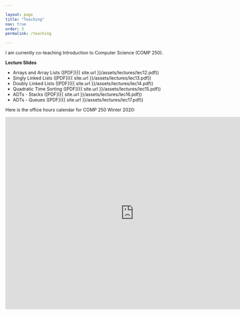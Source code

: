 ```yaml
---

layout: page
title: "Teaching"
nav: true
order: 3
permalink: /teaching

---
```


I am currently co-teaching Introduction to Computer Science (COMP 250).

**Lecture Slides**

* Arrays and Array Lists ([PDF]({{ site.url }}/assets/lectures/lec12.pdf))
* Singly Linked Lists ([PDF]({{ site.url }}/assets/lectures/lec13.pdf))
* Doubly Linked Lists ([PDF]({{ site.url }}/assets/lectures/lec14.pdf))
* Quadratic Time Sorting ([PDF]({{ site.url }}/assets/lectures/lec15.pdf))
* ADTs - Stacks ([PDF]({{ site.url }}/assets/lectures/lec16.pdf))
* ADTs - Queues ([PDF]({{ site.url }}/assets/lectures/lec17.pdf))



Here is the office hours calendar for COMP 250 Winter 2020:

<iframe src="https://calendar.google.com/calendar/embed?src=lrjbtenv4id3ti9t0cld94i5og%40group.calendar.google.com&ctz=America%2FNew_York" style="border: 0" width="800" height="600" frameborder="0" scrolling="no"></iframe>